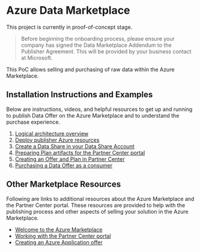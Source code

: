 # Azure Data Marketplace

This project is currently in proof-of-concept stage.

> Before beginning the onboarding process, please ensure your company has signed the Data Marketplace Addendum to the Publisher Agreement. This will be provided by your business contact at Microsoft.

This PoC allows selling and purchasing of raw data within the Azure Marketplace.

## Installation Instructions and Examples

Below are instructions, videos, and helpful resources to get up and running to publish Data Offer on the Azure Marketplace and to understand the purchase experience.

1. [Logical architecture overview](docs/Architecture.md)
1. [Deploy publisher Azure resources](docs/PublisherDeployToAzure.md)
1. [Create a Data Share in your Data Share Account](docs/CreateDataShare.md)
1. [Preparing Plan artifacts for the Partner Center portal](docs/PreparePlan.md)
1. [Creating an Offer and Plan in Partner Center](docs/CreatePlan.md)
1. [Purchasing a Data Offer as a consumer](docs/PurchaseDataOffer.md)

## Other Marketplace Resources

Following are links to additional resources about the Azure Marketplace and the Partner Center portal. These resources are provided to help with the publishing process and other aspects of selling your solution in the Azure Marketplace.

- [Welcome to the Azure Marketplace](https://docs.microsoft.com/en-us/azure/marketplace/)
- [Working with the Partner Center portal](https://docs.microsoft.com/en-us/azure/marketplace/partner-center-portal/commercial-marketplace-overview)
- [Creating an Azure Application offer](https://docs.microsoft.com/en-us/azure/marketplace/partner-center-portal/create-new-azure-apps-offer)